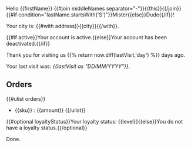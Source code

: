 Hello {{firstName}} {{#join middleNames separator="-"}}{{this}}{{/join}} {{#if condition="lastName.startsWith('S')"}}Mister{{else}}Dude{{/if}}!

Your city is: {{#with address}}{{city}}{{/with}}.

{{#if active}}Your account is active.{{else}}Your account has been deactivated.{{/if}}

Thank you for visiting us {{% return now.diff(lastVisit,'day') %}} days ago.

Your last visit was: _{{lastVisit as "DD/MM/YYYY"}}_.

## Orders

{{#ulist orders}}
- {{sku}} : {{amount}}
{{/ulist}}

{{#optional loyaltyStatus}}Your loyalty status: {{level}}{{else}}You do not have a loyalty status.{{/optional}}

Done.
